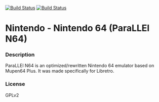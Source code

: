 [![Build Status](https://travis-ci.org/kodi-game/game.libretro.parallel_n64.svg?branch=master)](https://travis-ci.org/kodi-game/game.libretro.parallel_n64)
[![Build Status](https://ci.appveyor.com/api/projects/status/github/kodi-game/game.libretro.parallel_n64?svg=true)](https://ci.appveyor.com/project/kodi-game/game-libretro-parallel-n64)

# Nintendo - Nintendo 64 (ParaLLEl N64)

### Description
ParaLLEl N64 is an optimized/rewritten Nintendo 64 emulator based on Mupen64 Plus. It was made specifically for Libretro.

### License
GPLv2


